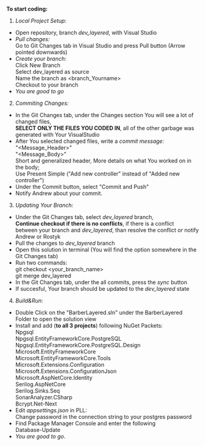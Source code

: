 **To start coding:**
1. _Local Project Setup:_
- Open repository, branch _dev_layered_, with Visual Studio
- _Pull changes:_  
  Go to Git Changes tab in Visual Studio and press Pull button (Arrow pointed downwards)
- _Create your branch:_  
  Click New Branch  
  Select dev_layered as source  
  Name the branch as <branch_Yourname>  
  Checkout to your branch
- _You are good to go_
2. _Commiting Changes:_
- In the Git Changes tab, under the Changes section You will see a lot of changed files,  
  **SELECT ONLY THE FILES YOU CODED IN**, all of the other garbage was generated with Your VisualStudio
- After You selected changed files, write a _commit message:_  
  "<Message_Header>"  
  "<Message_Body>"  
  Short and generalized header, More details on what You worked on in the body;  
  Use Present Simple ("Add new controller" instead of "Added new controller")
- Under the Commit button, select "Commit and Push"
- Notify Andrew about your commit.
3. _Updating Your Branch:_
- Under the Git Changes tab, select _dev_layered_ branch,  
  **Continue checkout if there is no conflicts**, if there is a conflict  
  between your branch and _dev_layered_, than resolve the conflict or notify Andrew or Rostyk
- Pull the changes to _dev_layered_ branch
- Open this solution in terminal (You will find the option somewhere in the Git Changes tab)
- Run two commands:  
  git checkout <your_branch_name>  
  git merge dev_layered
- In the Git Changes tab, under the all commits, press the _sync_ button
- If succesful, Your branch should be updated to the _dev_layered_ state
4. _Build&Run:_
- Double Click on the "BarberLayered.sln" under the BarberLayered Folder to open the solution view
- Install and add (**to all 3 projects**) following NuGet Packets:  
  Npgsql  
  Npgsql.EntityFrameworkCore.PostgreSQL  
  Npgsql.EntityFrameworkCore.PostgreSQL.Design  
  Microsoft.EntityFrameworkCore  
  Microsoft.EntityFrameworkCore.Tools  
  Microsoft.Extensions.Configuration  
  Microsoft.Extensions.ConfigurationJson  
  Microsoft.AspNetCore.Identity  
  Serilog.AspNetCore  
  Serilog.Sinks.Seq  
  SonarAnalyzer.CSharp  
  Bcrypt.Net-Next  
- Edit _appsettings.json_ in PLL:  
  Change password in the connection string to your postgres password
- Find Package Manager Console and enter the following  
  Database-Update
- _You are good to go_.
